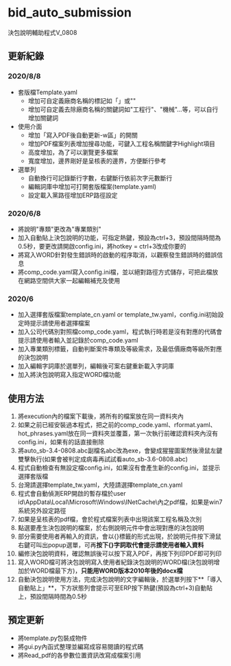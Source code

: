 # bid_auto_submission
決包說明輔助程式V_0808

## 更新紀錄
### 2020/8/8
  - 套版檔Template.yaml
    - 增加可自定義廠商名稱的標記如「」或""
    - 增加可自定義去除廠商名稱的關鍵詞如"工程行"、"機械"...等，可以自行增加關鍵詞
  - 使用介面
    - 增加「寫入PDF後自動更新-w區」的開關
    - 增加PDF檔案列表增加搜尋功能，可鍵入工程名稱關鍵字Highlight項目
    - 高度增加，為了可以瀏覽更多檔案
    - 寬度增加，邊界剛好是呈核表的邊界，方便斷行參考
  - 選單列
    - 自動換行可記錄斷行字數，右鍵斷行依前次字元數斷行
    - 編輯詞庫中增加可打開套版檔案(template.yaml)
    - 設定載入黨路徑增加ERP路徑設定
  
### 2020/6/8
  - 將說明"專類"更改為"專業類別"
  - 加入自動貼上決包說明的功能，可指定熱鍵，預設為ctrl+3，預設間隔時間為0.5秒，要更改請開啟config.ini，將hotkey = ctrl+3改成你要的
  - 將寫入WORD針對發生錯誤時的啟動的程序取消，以觀察發生錯誤時的錯誤信息
  - 將comp_code.yaml寫入config.ini檔，並以絕對路徑方式儲存，可把此檔放在網路空間供大家一起編輯補充及使用
### 2020/6
  - 加入選擇套版檔案template_cn.yaml or template_tw.yaml，config.ini初始設定時提示請使用者選擇檔案
  - 加入公司代碼別對照檔comp_code.yaml，程式執行時若是沒有對應的代碼會提示請使用者輸入並記錄於comp_code.yaml
  - 加入專業類別標籤，自動判斷案件專類及等級需求，及最低價廠商等級所對應的決包說明
  - 加入編輯字詞庫於選單列，編輯後可案右鍵重新載入字詞庫
  - 加入將決包說明寫入指定WORD檔功能
## 使用方法
 1. 將execution內的檔案下載後，將所有的檔案放在同一資料夾內
 2. 如果之前已經安裝過本程式，把之前的comp_code.yaml、rformat.yaml、hot_phrases.yaml放在同一資料夾並覆蓋，第一次執行前確認資料夾內沒有config.ini，如果有的話直接刪除
 3. 將auto_sb-3.4-0808.abc副檔名abc改為exe，會變成猩猩圖案然後滑鼠左鍵雙擊執行(如果會被判定成病毒再試試看auto_sb-3.6-0808.abc)
 4. 程式自動檢查有無設定檔config.ini，如果沒有會產生新的config.ini，並提示選擇套版檔
 4. 台灣請選擇template_tw.yaml，大陸請選擇template_cn.yaml
 5. 程式會自動偵測ERP開啟的暫存檔於user id\AppData\Local\Microsoft\Windows\INetCache\內之pdf檔，如果是win7系統另外設定路徑
 6. 如果是呈核表的pdf檔，會於程式檔案列表中出現該案工程名稱及次別
 7. 點選要產生決包說明的檔案，於右側說明元件中會出現對應的決包說明
 8. 部分需要使用者再輸入的資訊，會以{}標籤的形式出現，於說明元件按下滑鼠右鍵可叫出popup選單，可再**按下{}字詞取代會提示請使用者輸入資料**
 9. 編修決包說明資料，確認無誤後可以按下寫入PDF，再按下列印PDF即可列印
 10. 寫入WORD檔可將決包說明寫入使用者紀錄決包說明的WORD檔(決包說明增加於WORD檔最下方)，**只能用WORD版本2010年後的docx檔**
 11. 自動決包說明使用方法，完成決包說明的文字編輯後，於選單列按下**「導入自動貼上」**，下方狀態列會提示可至ERP按下熱鍵(預設為ctrl+3)自動貼上，預設間隔時間為0.5秒

## 預定更新
  - 將template.py包裝成物件
  - 將gui.py內函式整理並編寫成容易閱讀的程式碼
  - 將Read_pdf的各參數位置資訊改寫成檔案引用

